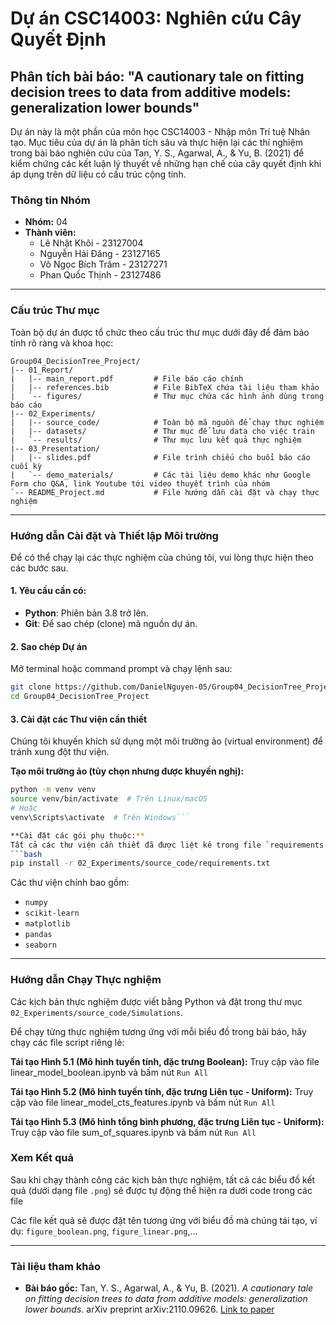 # Dự án CSC14003: Nghiên cứu Cây Quyết Định
## Phân tích bài báo: "A cautionary tale on fitting decision trees to data from additive models: generalization lower bounds"

Dự án này là một phần của môn học CSC14003 - Nhập môn Trí tuệ Nhân tạo. Mục tiêu của dự án là phân tích sâu và thực hiện lại các thí nghiệm trong bài báo nghiên cứu của Tan, Y. S., Agarwal, A., & Yu, B. (2021) để kiểm chứng các kết luận lý thuyết về những hạn chế của cây quyết định khi áp dụng trên dữ liệu có cấu trúc cộng tính.

### Thông tin Nhóm
- **Nhóm:** 04
- **Thành viên:**
    - Lê Nhật Khôi - 23127004
    - Nguyễn Hải Đăng - 23127165
    - Võ Ngọc Bích Trâm - 23127271
    - Phan Quốc Thịnh - 23127486

---

### Cấu trúc Thư mục

Toàn bộ dự án được tổ chức theo cấu trúc thư mục dưới đây để đảm bảo tính rõ ràng và khoa học:

```
Group04_DecisionTree_Project/
|-- 01_Report/
|   |-- main_report.pdf         # File báo cáo chính
|   |-- references.bib          # File BibTeX chứa tài liệu tham khảo
|   `-- figures/                # Thư mục chứa các hình ảnh dùng trong báo cáo
|-- 02_Experiments/
|   |-- source_code/            # Toàn bộ mã nguồn để chạy thực nghiệm
|   |-- datasets/               # Thư mục để lưu data cho việc train
|   `-- results/                # Thư mục lưu kết quả thực nghiệm 
|-- 03_Presentation/
|   |-- slides.pdf              # File trình chiếu cho buổi báo cáo cuối kỳ
|   `-- demo_materials/         # Các tài liệu demo khác như Google Form cho Q&A, link Youtube tới video thuyết trình của nhóm
`-- README_Project.md           # File hướng dẫn cài đặt và chạy thực nghiệm
```

---

### Hướng dẫn Cài đặt và Thiết lập Môi trường

Để có thể chạy lại các thực nghiệm của chúng tôi, vui lòng thực hiện theo các bước sau.

#### 1. Yêu cầu cần có:
- **Python**: Phiên bản 3.8 trở lên.
- **Git**: Để sao chép (clone) mã nguồn dự án.

#### 2. Sao chép Dự án
Mở terminal hoặc command prompt và chạy lệnh sau:
```bash
git clone https://github.com/DanielNguyen-05/Group04_DecisionTree_Project.git
cd Group04_DecisionTree_Project
```

#### 3. Cài đặt các Thư viện cần thiết
Chúng tôi khuyến khích sử dụng một môi trường ảo (virtual environment) để tránh xung đột thư viện.

**Tạo môi trường ảo (tùy chọn nhưng được khuyến nghị):**
```bash
python -m venv venv
source venv/bin/activate  # Trên Linux/macOS
# Hoặc
venv\Scripts\activate  # Trên Windows```

**Cài đặt các gói phụ thuộc:**
Tất cả các thư viện cần thiết đã được liệt kê trong file `requirements.txt`. Chạy lệnh sau để cài đặt:
```bash
pip install -r 02_Experiments/source_code/requirements.txt
```
Các thư viện chính bao gồm:
- `numpy`
- `scikit-learn`
- `matplotlib`
- `pandas`
- `seaborn`

---

### Hướng dẫn Chạy Thực nghiệm

Các kịch bản thực nghiệm được viết bằng Python và đặt trong thư mục `02_Experiments/source_code/Simulations`.

Để chạy từng thực nghiệm tương ứng với mỗi biểu đồ trong bài báo, hãy chạy các file script riêng lẻ:

**Tái tạo Hình 5.1 (Mô hình tuyến tính, đặc trưng Boolean):**
Truy cập vào file linear_model_boolean.ipynb và bấm nút `Run All`

**Tái tạo Hình 5.2 (Mô hình tuyến tính, đặc trưng Liên tục - Uniform):**
Truy cập vào file linear_model_cts_features.ipynb và bấm nút `Run All`


**Tái tạo Hình 5.3 (Mô hình tổng bình phương, đặc trưng Liên tục - Uniform):**
Truy cập vào file sum_of_squares.ipynb và bấm nút `Run All`


### Xem Kết quả
Sau khi chạy thành công các kịch bản thực nghiệm, tất cả các biểu đồ kết quả (dưới dạng file `.png`) sẽ được tự động thể hiện ra dưới code trong các file

Các file kết quả sẽ được đặt tên tương ứng với biểu đồ mà chúng tái tạo, ví dụ: `figure_boolean.png`, `figure_linear.png`,...

---

### Tài liệu tham khảo
- **Bài báo gốc:** Tan, Y. S., Agarwal, A., & Yu, B. (2021). *A cautionary tale on fitting decision trees to data from additive models: generalization lower bounds*. arXiv preprint arXiv:2110.09626. [Link to paper](https://arxiv.org/abs/2110.09626)